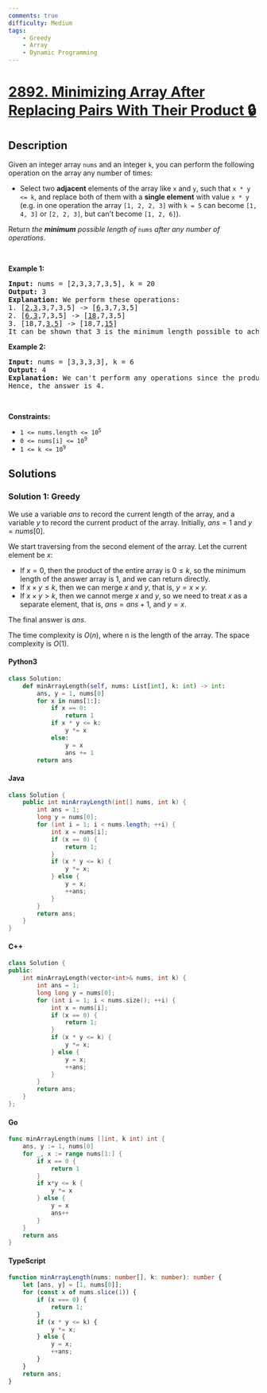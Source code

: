 ```yaml
---
comments: true
difficulty: Medium
tags:
    - Greedy
    - Array
    - Dynamic Programming
---
```


<!-- problem:start -->

# [2892. Minimizing Array After Replacing Pairs With Their Product 🔒](https://leetcode.com/problems/minimizing-array-after-replacing-pairs-with-their-product)

## Description

<!-- description:start -->

<p>Given an integer array <code>nums</code> and an integer <code>k</code>, you can perform the following operation on the array any number of times:</p>

<ul>
	<li>Select two <strong>adjacent</strong> elements of the array like <code>x</code> and <code>y</code>, such that <code>x * y &lt;= k</code>, and replace both of them with a <strong>single element</strong> with value <code>x * y</code> (e.g. in one operation the array <code>[1, 2, 2, 3]</code> with <code>k = 5</code> can become <code>[1, 4, 3]</code> or <code>[2, 2, 3]</code>, but can&#39;t become <code>[1, 2, 6]</code>).</li>
</ul>

<p>Return <em>the <strong>minimum</strong> possible length of </em><code>nums</code><em> after any number of operations</em>.</p>

<p>&nbsp;</p>
<p><strong class="example">Example 1:</strong></p>

<pre>
<strong>Input:</strong> nums = [2,3,3,7,3,5], k = 20
<strong>Output:</strong> 3
<strong>Explanation:</strong> We perform these operations:
1. [<u>2,3</u>,3,7,3,5] -&gt; [<u>6</u>,3,7,3,5]
2. [<u>6,3</u>,7,3,5] -&gt; [<u>18</u>,7,3,5]
3. [18,7,<u>3,5</u>] -&gt; [18,7,<u>15</u>]
It can be shown that 3 is the minimum length possible to achieve with the given operation.
</pre>

<p><strong class="example">Example 2:</strong></p>

<pre>
<strong>Input:</strong> nums = [3,3,3,3], k = 6
<strong>Output:</strong> 4
<strong>Explanation:</strong> We can&#39;t perform any operations since the product of every two adjacent elements is greater than 6.
Hence, the answer is 4.</pre>

<p>&nbsp;</p>
<p><strong>Constraints:</strong></p>

<ul>
	<li><code>1 &lt;= nums.length &lt;= 10<sup>5</sup></code></li>
	<li><code>0 &lt;= nums[i] &lt;= 10<sup>9</sup></code></li>
	<li><code>1 &lt;= k &lt;= 10<sup>9</sup></code></li>
</ul>

<!-- description:end -->

## Solutions

<!-- solution:start -->

### Solution 1: Greedy

We use a variable $ans$ to record the current length of the array, and a variable $y$ to record the current product of the array. Initially, $ans = 1$ and $y = nums[0]$.

We start traversing from the second element of the array. Let the current element be $x$:

-   If $x = 0$, then the product of the entire array is $0 \le k$, so the minimum length of the answer array is $1$, and we can return directly.
-   If $x \times y \le k$, then we can merge $x$ and $y$, that is, $y = x \times y$.
-   If $x \times y \gt k$, then we cannot merge $x$ and $y$, so we need to treat $x$ as a separate element, that is, $ans = ans + 1$, and $y = x$.

The final answer is $ans$.

The time complexity is $O(n)$, where n is the length of the array. The space complexity is $O(1)$.

<!-- tabs:start -->

#### Python3

```python
class Solution:
    def minArrayLength(self, nums: List[int], k: int) -> int:
        ans, y = 1, nums[0]
        for x in nums[1:]:
            if x == 0:
                return 1
            if x * y <= k:
                y *= x
            else:
                y = x
                ans += 1
        return ans
```

#### Java

```java
class Solution {
    public int minArrayLength(int[] nums, int k) {
        int ans = 1;
        long y = nums[0];
        for (int i = 1; i < nums.length; ++i) {
            int x = nums[i];
            if (x == 0) {
                return 1;
            }
            if (x * y <= k) {
                y *= x;
            } else {
                y = x;
                ++ans;
            }
        }
        return ans;
    }
}
```

#### C++

```cpp
class Solution {
public:
    int minArrayLength(vector<int>& nums, int k) {
        int ans = 1;
        long long y = nums[0];
        for (int i = 1; i < nums.size(); ++i) {
            int x = nums[i];
            if (x == 0) {
                return 1;
            }
            if (x * y <= k) {
                y *= x;
            } else {
                y = x;
                ++ans;
            }
        }
        return ans;
    }
};
```

#### Go

```go
func minArrayLength(nums []int, k int) int {
	ans, y := 1, nums[0]
	for _, x := range nums[1:] {
		if x == 0 {
			return 1
		}
		if x*y <= k {
			y *= x
		} else {
			y = x
			ans++
		}
	}
	return ans
}
```

#### TypeScript

```ts
function minArrayLength(nums: number[], k: number): number {
    let [ans, y] = [1, nums[0]];
    for (const x of nums.slice(1)) {
        if (x === 0) {
            return 1;
        }
        if (x * y <= k) {
            y *= x;
        } else {
            y = x;
            ++ans;
        }
    }
    return ans;
}
```

<!-- tabs:end -->

<!-- solution:end -->

<!-- problem:end -->
